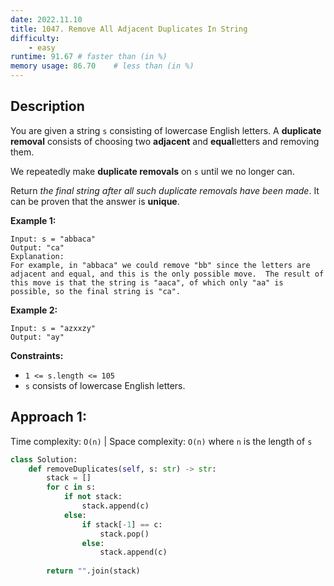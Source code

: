 ```yaml
---
date: 2022.11.10
title: 1047. Remove All Adjacent Duplicates In String
difficulty:
    - easy
runtime: 91.67 # faster than (in %)
memory usage: 86.70    # less than (in %)
---
```

## Description
You are given a string `s` consisting of lowercase English letters. A **duplicate removal** consists of choosing two **adjacent** and **equal**letters and removing them.

We repeatedly make **duplicate removals** on `s` until we no longer can.

Return *the final string after all such duplicate removals have been made*. It can be proven that the answer is **unique**.

**Example 1:**

```
Input: s = "abbaca"
Output: "ca"
Explanation:
For example, in "abbaca" we could remove "bb" since the letters are adjacent and equal, and this is the only possible move.  The result of this move is that the string is "aaca", of which only "aa" is possible, so the final string is "ca".

```

**Example 2:**

```
Input: s = "azxxzy"
Output: "ay"

```

**Constraints:**

- `1 <= s.length <= 105`
- `s` consists of lowercase English letters.

## Approach 1:
Time complexity: `O(n)`    |    Space complexity: `O(n)`
where `n` is the length of `s`


``` python
class Solution:
    def removeDuplicates(self, s: str) -> str:
        stack = []
        for c in s:
            if not stack:
                stack.append(c)
            else:
                if stack[-1] == c:
                    stack.pop()
                else:
                    stack.append(c)
        
        return "".join(stack)
```